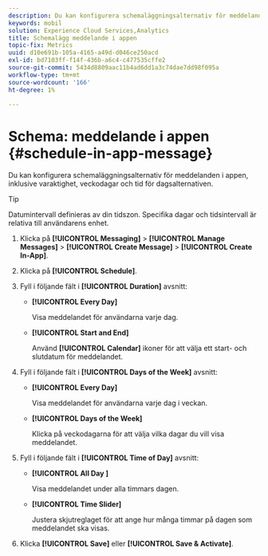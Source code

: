 ```yaml
---
description: Du kan konfigurera schemaläggningsalternativ för meddelanden i appen, inklusive varaktighet, veckodagar och tid för dagsalternativen.
keywords: mobil
solution: Experience Cloud Services,Analytics
title: Schemalägg meddelande i appen
topic-fix: Metrics
uuid: d10e691b-105a-4165-a49d-d046ce250acd
exl-id: bd7103ff-f14f-436b-a6c4-c477535cffe2
source-git-commit: 5434d8809aac11b4ad6dd1a3c74dae7dd98f095a
workflow-type: tm+mt
source-wordcount: '166'
ht-degree: 1%

---
```


# Schema: meddelande i appen {#schedule-in-app-message}

Du kan konfigurera schemaläggningsalternativ för meddelanden i appen, inklusive varaktighet, veckodagar och tid för dagsalternativen.

>[!TIP]
>
>Datumintervall definieras av din tidszon. Specifika dagar och tidsintervall är relativa till användarens enhet.

1. Klicka på **[!UICONTROL Messaging]** > **[!UICONTROL Manage Messages]** > **[!UICONTROL Create Message]** > **[!UICONTROL Create In-App]**.
1. Klicka på **[!UICONTROL Schedule]**.
1. Fyll i följande fält i **[!UICONTROL Duration]** avsnitt:

   * **[!UICONTROL Every Day]**

      Visa meddelandet för användarna varje dag.

   * **[!UICONTROL Start and End]**

      Använd **[!UICONTROL Calendar]** ikoner för att välja ett start- och slutdatum för meddelandet.

1. Fyll i följande fält i **[!UICONTROL Days of the Week]** avsnitt:

   * **[!UICONTROL Every Day]**

      Visa meddelandet för användarna varje dag i veckan.

   * **[!UICONTROL Days of the Week]**

      Klicka på veckodagarna för att välja vilka dagar du vill visa meddelandet.

1. Fyll i följande fält i **[!UICONTROL Time of Day]** avsnitt:

   * **[!UICONTROL All Day ]**

      Visa meddelandet under alla timmars dagen.

   * **[!UICONTROL Time Slider]**

      Justera skjutreglaget för att ange hur många timmar på dagen som meddelandet ska visas.

1. Klicka **[!UICONTROL Save]** eller **[!UICONTROL Save & Activate]**.
